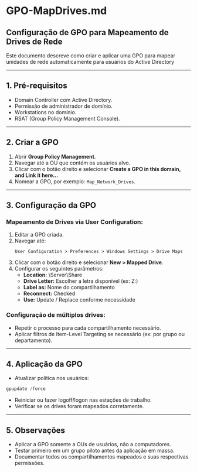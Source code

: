 # GPO-MapDrives.md

## Configuração de GPO para Mapeamento de Drives de Rede

Este documento descreve como criar e aplicar uma GPO para mapear unidades de rede automaticamente para usuários do Active Directory

---

## 1. Pré-requisitos

- Domain Controller com Active Directory.
- Permissão de administrador de domínio.
- Workstations no domínio.
- RSAT (Group Policy Management Console).

---

## 2. Criar a GPO

1. Abrir **Group Policy Management**.
2. Navegar até a OU que contém os usuários alvo.
3. Clicar com o botão direito e selecionar **Create a GPO in this domain, and Link it here...**
4. Nomear a GPO, por exemplo: `Map_Network_Drives`.

---

## 3. Configuração da GPO

### Mapeamento de Drives via User Configuration:

1. Editar a GPO criada.
2. Navegar até:
   ```
   User Configuration > Preferences > Windows Settings > Drive Maps
   ```
3. Clicar com o botão direito e selecionar **New > Mapped Drive**.
4. Configurar os seguintes parâmetros:
   - **Location:** \Server\Share
   - **Drive Letter:** Escolher a letra disponível (ex: Z:)
   - **Label as:** Nome do compartilhamento
   - **Reconnect:** Checked
   - **Use:** Update / Replace conforme necessidade

### Configuração de múltiplos drives:

- Repetir o processo para cada compartilhamento necessário.
- Aplicar filtros de Item-Level Targeting se necessário (ex: por grupo ou departamento).

---

## 4. Aplicação da GPO

- Atualizar política nos usuários:

```powershell
gpupdate /force
```

- Reiniciar ou fazer logoff/logon nas estações de trabalho.
- Verificar se os drives foram mapeados corretamente.

---

## 5. Observações

- Aplicar a GPO somente a OUs de usuários, não a computadores.
- Testar primeiro em um grupo piloto antes da aplicação em massa.
- Documentar todos os compartilhamentos mapeados e suas respectivas permissões.